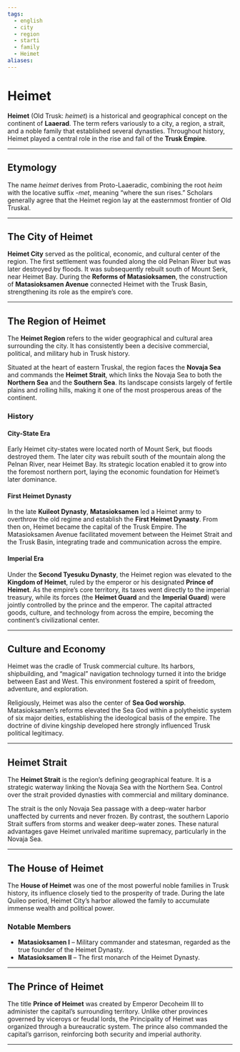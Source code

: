 ```yaml
---
tags:
  - english
  - city
  - region
  - starti
  - family
  - Heimet
aliases:
---
```

# Heimet

**Heimet** (Old Trusk: *heimet*) is a historical and geographical concept on the continent of **Laaerad**. The term refers variously to a city, a region, a strait, and a noble family that established several dynasties. Throughout history, Heimet played a central role in the rise and fall of the **Trusk Empire**.

---

## Etymology

The name *heimet* derives from Proto-Laaeradic, combining the root *heim* with the locative suffix *-met*, meaning “where the sun rises.” Scholars generally agree that the Heimet region lay at the easternmost frontier of Old Truskal.

---

## The City of Heimet

**Heimet City** served as the political, economic, and cultural center of the region. The first settlement was founded along the old Pelnan River but was later destroyed by floods. It was subsequently rebuilt south of Mount Serk, near Heimet Bay. During the **Reforms of Matasioksamen**, the construction of **Matasioksamen Avenue** connected Heimet with the Trusk Basin, strengthening its role as the empire’s core.

---

## The Region of Heimet

The **Heimet Region** refers to the wider geographical and cultural area surrounding the city. It has consistently been a decisive commercial, political, and military hub in Trusk history.

Situated at the heart of eastern Truskal, the region faces the **Novaja Sea** and commands the **Heimet Strait**, which links the Novaja Sea to both the **Northern Sea** and the **Southern Sea**. Its landscape consists largely of fertile plains and rolling hills, making it one of the most prosperous areas of the continent.

### History

#### City-State Era
Early Heimet city-states were located north of Mount Serk, but floods destroyed them. The later city was rebuilt south of the mountain along the Pelnan River, near Heimet Bay. Its strategic location enabled it to grow into the foremost northern port, laying the economic foundation for Heimet’s later dominance.

#### First Heimet Dynasty
In the late **Kuileot Dynasty**, **Matasioksamen** led a Heimet army to overthrow the old regime and establish the **First Heimet Dynasty**. From then on, Heimet became the capital of the Trusk Empire. The Matasioksamen Avenue facilitated movement between the Heimet Strait and the Trusk Basin, integrating trade and communication across the empire.

#### Imperial Era
Under the **Second Tyesuku Dynasty**, the Heimet region was elevated to the **Kingdom of Heimet**, ruled by the emperor or his designated **Prince of Heimet**. As the empire’s core territory, its taxes went directly to the imperial treasury, while its forces (the **Heimet Guard** and the **Imperial Guard**) were jointly controlled by the prince and the emperor. The capital attracted goods, culture, and technology from across the empire, becoming the continent’s civilizational center.

---

## Culture and Economy

Heimet was the cradle of Trusk commercial culture. Its harbors, shipbuilding, and “magical” navigation technology turned it into the bridge between East and West. This environment fostered a spirit of freedom, adventure, and exploration.  

Religiously, Heimet was also the center of **Sea God worship**. Matasioksamen’s reforms elevated the Sea God within a polytheistic system of six major deities, establishing the ideological basis of the empire. The doctrine of divine kingship developed here strongly influenced Trusk political legitimacy.

---

## Heimet Strait

The **Heimet Strait** is the region’s defining geographical feature. It is a strategic waterway linking the Novaja Sea with the Northern Sea. Control over the strait provided dynasties with commercial and military dominance.  

The strait is the only Novaja Sea passage with a deep-water harbor unaffected by currents and never frozen. By contrast, the southern Laporio Strait suffers from storms and weaker deep-water zones. These natural advantages gave Heimet unrivaled maritime supremacy, particularly in the Novaja Sea.

---

## The House of Heimet

The **House of Heimet** was one of the most powerful noble families in Trusk history, its influence closely tied to the prosperity of trade. During the late Quileo period, Heimet City’s harbor allowed the family to accumulate immense wealth and political power.

### Notable Members

- **Matasioksamen I** – Military commander and statesman, regarded as the true founder of the Heimet Dynasty.  
- **Matasioksamen II** – The first monarch of the Heimet Dynasty.  

---

## The Prince of Heimet

The title **Prince of Heimet** was created by Emperor Decoheim III to administer the capital’s surrounding territory. Unlike other provinces governed by viceroys or feudal lords, the Principality of Heimet was organized through a bureaucratic system. The prince also commanded the capital’s garrison, reinforcing both security and imperial authority.

---
